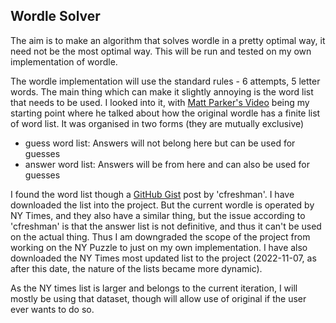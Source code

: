 ## Wordle Solver

The aim is to make an algorithm that solves wordle in a pretty optimal way, it need not be the most optimal way. This will be run and tested on my own implementation of wordle.

The wordle implementation will use the standard rules - 6 attempts, 5 letter words. The main thing which can make it slightly annoying is the word list that needs to be used. I looked into it, with [Matt Parker's Video](https://www.youtube.com/watch?v=_-AfhLQfb6w) being my starting point where he talked about how the original wordle has a finite list of word list. It was organised in two forms (they are mutually exclusive)
- guess word list: Answers will not belong here but can be used for guesses
- answer word list: Answers will be from here and can also be used for guesses

I found the word list though a [GitHub Gist](https://gist.github.com/dracos/dd0668f281e685bad51479e5acaadb93) post by 'cfreshman'. I have downloaded the list into the project. But the current wordle is operated by NY Times, and they also have a similar thing, but the issue according to 'cfreshman' is that the answer list is not definitive, and thus it can't be used on the actual thing. Thus I am downgraded the scope of the project from working on the NY Puzzle to just on my own implementation. I have also downloaded the NY Times most updated list to the project (2022-11-07, as after this date, the nature of the lists became more dynamic). 

As the NY times list is larger and belongs to the current iteration, I will mostly be using that dataset, though will allow use of original if the user ever wants to do so.